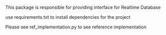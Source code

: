 This package is responsible for providing interface for Realtime Database

use requirements.txt to install dependencies for the project

Please see ref_implementation.py to see reference implementation

